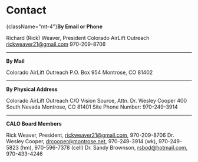 # Contact

{className="mt-4"}**By Email or Phone**

Richard (Rick) Weaver, President
Colorado AirLift Outreach
[rickweaver21@gmail.com](mailto:rickweaver21@gmail.com)
970-209-8706

---

**By Mail**

Colorado AirLift Outreach
P.O. Box 954
Montrose, CO 81402

---

**By Physical Address**

Colorado AirLift Outreach
C/O Vision Source, Attn. Dr. Wesley Cooper
400 South Nevada
Montrose, CO 81401
Site Phone Number: 970-249-3914

---

**CALO Board Members**

Rick Weaver, President, [rickweaver21@gmail.com](mailto:rickweaver21@gmail.com), 970-209-8706
Dr. Wesley Cooper, [drcooper@montrose.net](mailto:drcooper@montrose.net), 970-249-3914 (wk), 970-249-5823 (hm), 970-596-7378 (cell)
Dr. Sandy Brownson, [rsbod@hotmail.com](mailto:rsbod@hotmail.com), 970-433-4246
